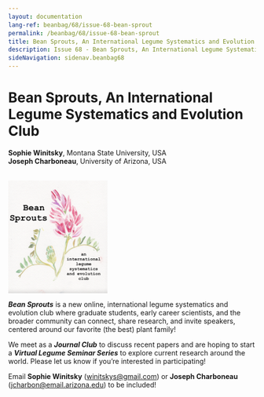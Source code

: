 ```yaml
---
layout: documentation
lang-ref: beanbag/68/issue-68-bean-sprout
permalink: /beanbag/68/issue-68-bean-sprout
title: Bean Sprouts, An International Legume Systematics and Evolution Club
description: Issue 68 - Bean Sprouts, An International Legume Systematics and Evolution Club
sideNavigation: sidenav.beanbag68
---
```


# Bean Sprouts, An International Legume Systematics and Evolution Club  

**Sophie Winitsky**, Montana State University, USA  
**Joseph Charboneau**, University of Arizona, USA  

<br />
	<img src="/assets/images/68/BS.png" alt="bean sprout" width="40%" align="center">
<br />

***Bean Sprouts*** is a new online, international legume systematics and evolution club where graduate students, early career scientists, and the broader community can connect, share research, and invite speakers, centered around our favorite (the best) plant family!  

We meet as a ***Journal Club*** to discuss recent papers and are hoping to start a ***Virtual Legume Seminar Series*** to explore current research around the world. Please let us know if you’re interested in participating!  

Email **Sophie Winitsky** (<winitskys@gmail.com>) or **Joseph Charboneau** (<jcharbon@email.arizona.edu>) to be included! 
